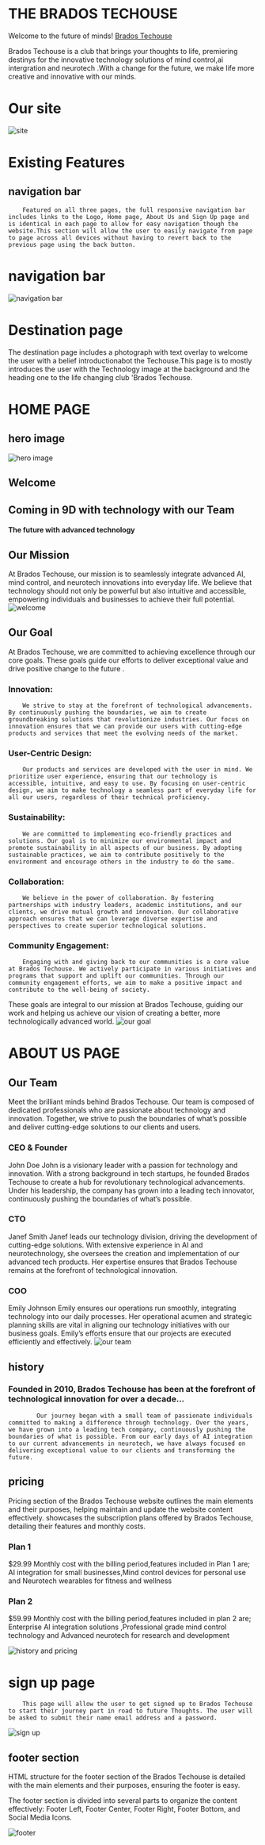 # THE BRADOS TECHOUSE
Welcome to the future of minds! [Brados Techouse](https://paula2416.github.io/BRADOS-T/)

Brados Techouse is a club that brings your thoughts to life, premiering destinys for the innovative technology solutions of mind control,ai intergration and neurotech .With a change for the future, we make life more creative and innovative with our
 minds.
 # Our site 
 ![site](image.png)
  # Existing Features

## navigation bar
        Featured on all three pages, the full responsive navigation bar includes links to the Logo, Home page, About Us and Sign Up page and is identical in each page to allow for easy navigation though the website.This section will allow the user to easily navigate from page to page across all devices without having to revert back to the previous page using the back button.
 # navigation bar
 ![navigation bar](image-1.png)
 # Destination page

   The destination page includes a photograph with text overlay to welcome the user with a belief introductionabot the Techouse.This page is to mostly introduces the user with the Technology image at the background and the heading one to the life changing club 'Brados Techouse.
# HOME PAGE
## hero image
![hero image](image-2.png)

## Welcome

## Coming in 9D with technology with our Team

#### The future with advanced technology

## Our Mission

At Brados Techouse, our mission is to seamlessly integrate advanced AI, mind control, and neurotech innovations into everyday life. We believe that technology should not only be powerful but also intuitive and accessible, empowering individuals and businesses to achieve their full potential.
![welcome](image-4.png)
 
 ## Our Goal 
At Brados Techouse, we are committed to achieving excellence through our core goals. These goals guide our efforts to deliver exceptional value and drive positive change to the future .

 ###   Innovation:
        We strive to stay at the forefront of technological advancements. By continuously pushing the boundaries, we aim to create groundbreaking solutions that revolutionize industries. Our focus on innovation ensures that we can provide our users with cutting-edge products and services that meet the evolving needs of the market.

   ### User-Centric Design:
        Our products and services are developed with the user in mind. We prioritize user experience, ensuring that our technology is accessible, intuitive, and easy to use. By focusing on user-centric design, we aim to make technology a seamless part of everyday life for all our users, regardless of their technical proficiency.

   ### Sustainability:
        We are committed to implementing eco-friendly practices and solutions. Our goal is to minimize our environmental impact and promote sustainability in all aspects of our business. By adopting sustainable practices, we aim to contribute positively to the environment and encourage others in the industry to do the same.

   ### Collaboration:
        We believe in the power of collaboration. By fostering partnerships with industry leaders, academic institutions, and our clients, we drive mutual growth and innovation. Our collaborative approach ensures that we can leverage diverse expertise and perspectives to create superior technological solutions.

   ### Community Engagement:
        Engaging with and giving back to our communities is a core value at Brados Techouse. We actively participate in various initiatives and programs that support and uplift our communities. Through our community engagement efforts, we aim to make a positive impact and contribute to the well-being of society.

These goals are integral to our mission at Brados Techouse, guiding our work and helping us achieve our vision of creating a better, more technologically advanced world.
![our goal](image-3.png)
# ABOUT US PAGE
## Our Team

Meet the brilliant minds behind Brados Techouse. Our team is composed of dedicated professionals who are passionate about technology and innovation. Together, we strive to push the boundaries of what’s possible and deliver cutting-edge solutions to our clients and users.
 ### CEO & Founder
John Doe
John is a visionary leader with a passion for technology and innovation. With a strong background in tech startups, he founded Brados Techouse to create a hub for revolutionary technological advancements. Under his leadership, the company has grown into a leading tech innovator, continuously pushing the boundaries of what’s possible.
 ###  CTO
Janef Smith
 Janef leads our technology division, driving the development of cutting-edge solutions. With extensive experience in AI and neurotechnology, she oversees the creation and implementation of our advanced tech products. Her expertise ensures that Brados Techouse remains at the forefront of technological innovation.
 ### COO
Emily Johnson
 Emily ensures our operations run smoothly, integrating technology into our daily processes. Her operational acumen and strategic planning skills are vital in aligning our technology initiatives with our business goals. Emily’s efforts ensure that our projects are executed efficiently and effectively.
 ![our team](image-5.png)

## history
 ### Founded in 2010, Brados Techouse has been at the forefront of technological innovation for over a decade...
            Our journey began with a small team of passionate individuals committed to making a difference through technology. Over the years, we have grown into a leading tech company, continuously pushing the boundaries of what is possible. From our early days of AI integration to our current advancements in neurotech, we have always focused on delivering exceptional value to our clients and transforming the future.

## pricing
 Pricing section of the Brados Techouse website outlines the main elements and their purposes, helping maintain and update the website content effectively. showcases the subscription plans offered by Brados Techouse, detailing their features and monthly costs.
### Plan 1
  $29.99 Monthly cost with the billing period,features included in Plan 1 are; AI integration for small businesses,Mind control devices for personal use and Neurotech wearables for fitness and wellness
 ### Plan 2
  $59.99 Monthly cost with the billing period,features included in plan 2 are; Enterprise AI integration solutions ,Professional grade mind control technology and Advanced neurotech for research and development
  
  ![history and pricing](image-6.png)
        
  # sign up page
        This page will allow the user to get signed up to Brados Techouse to start their journey part in road to future Thoughts. The user will be asked to submit their name email address and a password.
![sign up](image-8.png)
## footer section
HTML structure for the footer section of the Brados Techouse is detailed with the main elements and their purposes, ensuring the footer is easy.

The footer section is divided into several parts to organize the content effectively: Footer Left, Footer Center, Footer Right, Footer Bottom, and Social Media Icons.

![footer](image-9.png)

